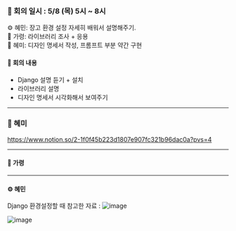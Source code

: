 ### 📝 회의 일시 : 5/8 (목) 5시 ~ 8시

⚙️ 혜민: 장고 환경 설정 자세히 배워서 설명해주기.<br>
🔧 가령: 라이브러리 조사 + 응용<br>
🎨 혜미: 디자인 명세서 작성, 프롬프트 부분 약간 구현 <br>

#### 👥 회의 내용 

- Django 설명 듣기 + 설치
- 라이브러리 설명
- 디자인 명세서 시각화해서 보여주기

---
### 🎨 혜미<br>
https://www.notion.so/2-1f0f45b223d1807e907fc321b96dac0a?pvs=4


---
#### 🔧 가령 <br>




---

#### ⚙️ 혜민 <br>
Django 환경설정할 때 참고한 자료 :
 ![image](https://github.com/user-attachments/assets/8bb720cd-c8ac-4711-9aa0-f3063083560d)

 ![image](https://github.com/user-attachments/assets/b04cd20b-16ff-4707-83fb-587cb4eab03a)
